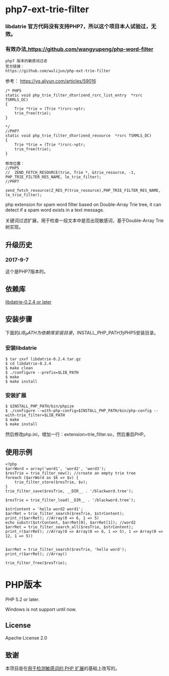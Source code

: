 # php7-ext-trie-filter
### libdatrie 官方代码没有支持PHP7，所以这个项目本人试验过，无效。
### 有效办法,https://github.com/wangyupeng/php-word-filter

```
php7 版本的敏感词过滤
官方链接：
https://github.com/wulijun/php-ext-trie-filter
```
参考：
https://yq.aliyun.com/articles/59016

```
/* PHP5
static void php_trie_filter_dtor(zend_rsrc_list_entry  *rsrc TSRMLS_DC)
{
	Trie *trie = (Trie *)rsrc->ptr;
	trie_free(trie);
}

*/
//PHP7
static void php_trie_filter_dtor(zend_resource  *rsrc TSRMLS_DC)
{
	Trie *trie = (Trie *)rsrc->ptr;
	trie_free(trie);
}
```


```
修改位置：
//PHP5
//	ZEND_FETCH_RESOURCE(trie, Trie *, &trie_resource, -1, PHP_TRIE_FILTER_RES_NAME, le_trie_filter);
//PHP7
	zend_fetch_resource(Z_RES_P(trie_resource),PHP_TRIE_FILTER_RES_NAME, le_trie_filter);
```




php extension for spam word filter based on Double-Array Trie tree, it can detect if a spam word exists in a text message.

关键词过滤扩展，用于检查一段文本中是否出现敏感词，基于Double-Array Trie 树实现。

## 升级历史

### 2017-9-7
这个是PHP7版本的。

## 依赖库

[libdatrie-0.2.4 or later](http://linux.thai.net/~thep/datrie/datrie.html)

## 安装步骤

下面的$LIB_PATH为依赖库安装目录，$INSTALL_PHP_PATH为PHP5安装目录。

### 安装libdatrie
    $ tar zxvf libdatrie-0.2.4.tar.gz
    $ cd libdatrie-0.2.4
    $ make clean
    $ ./configure --prefix=$LIB_PATH
    $ make
    $ make install

### 安装扩展   
    $ $INSTALL_PHP_PATH/bin/phpize
    $ ./configure --with-php-config=$INSTALL_PHP_PATH/bin/php-config --with-trie_filter=$LIB_PATH
    $ make
    $ make install

然后修改php.ini，增加一行：extension=trie_filter.so，然后重启PHP。

## 使用示例
	<?php
	$arrWord = array('word1', 'word2', 'word3');
	$resTrie = trie_filter_new(); //create an empty trie tree
	foreach ($arrWord as $k => $v) {
    	trie_filter_store($resTrie, $v);
	}
	trie_filter_save($resTrie, __DIR__ . '/blackword.tree');

	$resTrie = trie_filter_load(__DIR__ . '/blackword.tree');

	$strContent = 'hello word2 word1';
	$arrRet = trie_filter_search($resTrie, $strContent);
	print_r($arrRet); //Array(0 => 6, 1 => 5)
	echo substr($strContent, $arrRet[0], $arrRet[1]); //word2
	$arrRet = trie_filter_search_all($resTrie, $strContent);
	print_r($arrRet); //Array(0 => Array(0 => 6, 1 => 5), 1 => Array(0 => 12, 1 => 5))
	

	$arrRet = trie_filter_search($resTrie, 'hello word');
	print_r($arrRet); //Array()

	trie_filter_free($resTrie);

# PHP版本

PHP 5.2 or later.

Windows is not support until now.

## License

Apache License 2.0

## 致谢

本项目是在[用于检测敏感词的 PHP 扩展](http://blog.anbutu.com/php/php-ext-trie-filter)的基础上改写的。

